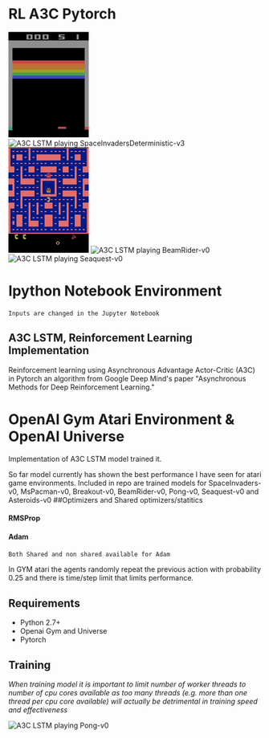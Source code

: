 # RL A3C Pytorch

![A3C LSTM playing Breakout-v0](https://github.com/Nasdin/ReinforcementLearning-AtariGame/blob/master/demo/Breakout.gif) ![A3C LSTM playing SpaceInvadersDeterministic-v3](https://github.com/Nasdin/ReinforcementLearning-AtariGame/blob/master/demo/SpaceInvaders.gif) ![A3C LSTM playing MsPacman-v0](https://github.com/Nasdin/ReinforcementLearning-AtariGame/blob/master/demo/MsPacman.gif) ![A3C LSTM playing BeamRider-v0](https://github.com/Nasdin/ReinforcementLearning-AtariGame/blob/master/demo/BeamRider.gif) ![A3C LSTM playing Seaquest-v0](https://github.com/Nasdin/ReinforcementLearning-AtariGame/blob/master/demo/Seaquest.gif)

# Ipython Notebook Environment 
	Inputs are changed in the Jupyter Notebook

## A3C LSTM, Reinforcement Learning Implementation

Reinforcement learning using Asynchronous Advantage Actor-Critic (A3C) in Pytorch an algorithm from Google Deep Mind's paper "Asynchronous Methods for Deep Reinforcement Learning."

# OpenAI Gym Atari Environment & OpenAI Universe

Implementation of A3C LSTM model trained it.

So far model currently has shown the best performance I have seen for atari game environments.  Included in repo are trained models for SpaceInvaders-v0, MsPacman-v0, Breakout-v0, BeamRider-v0, Pong-v0, Seaquest-v0 and Asteroids-v0 
##Optimizers and Shared optimizers/statitics

#### RMSProp
#### Adam
	Both Shared and non shared available for Adam
In GYM atari the agents randomly repeat the previous action with probability 0.25 and there is time/step limit that limits performance.


## Requirements

- Python 2.7+
- Openai Gym and Universe
- Pytorch

## Training
*When training model it is important to limit number of worker threads to number of cpu cores available as too many threads (e.g. more than one thread per cpu core available) will actually be detrimental in training speed and effectiveness*



![A3C LSTM playing Pong-v0](https://github.com/Nasdin/ReinforcementLearning-AtariGame/demo/Pong.gif)

